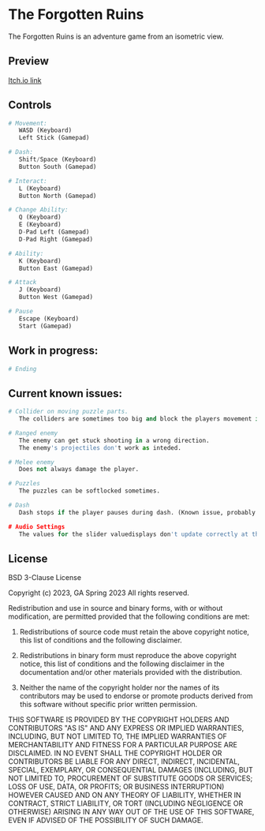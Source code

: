 # The Forgotten Ruins

The Forgotten Ruins is an adventure game from an isometric view.

## Preview

[Itch.io link](https://catskissat.itch.io/the-forgotten-ruins)

## Controls

```python
# Movement:
   WASD (Keyboard)
   Left Stick (Gamepad)

# Dash:
   Shift/Space (Keyboard)
   Button South (Gamepad)

# Interact:
   L (Keyboard)
   Button North (Gamepad)

# Change Ability:
   Q (Keyboard)
   E (Keyboard)
   D-Pad Left (Gamepad)
   D-Pad Right (Gamepad)

# Ability:
   K (Keyboard)
   Button East (Gamepad)

# Attack
   J (Keyboard)
   Button West (Gamepad)

# Pause
   Escape (Keyboard)
   Start (Gamepad)

```

## Work in progress:

```python
# Ending
```

## Current known issues:

```python
# Collider on moving puzzle parts.
   The colliders are sometimes too big and block the players movement in an annoying manner.

# Ranged enemy
   The enemy can get stuck shooting in a wrong direction.
   The enemy's projectiles don't work as inteded.

# Melee enemy
   Does not always damage the player.

# Puzzles
   The puzzles can be softlocked sometimes.

# Dash
   Dash stops if the player pauses during dash. (Known issue, probably won't have time to figure it out)

# Audio Settings
   The values for the slider valuedisplays don't update correctly at the start of the game.
```

## License

BSD 3-Clause License

Copyright (c) 2023, GA Spring 2023
All rights reserved.

Redistribution and use in source and binary forms, with or without
modification, are permitted provided that the following conditions are met:

1. Redistributions of source code must retain the above copyright notice, this
   list of conditions and the following disclaimer.

2. Redistributions in binary form must reproduce the above copyright notice,
   this list of conditions and the following disclaimer in the documentation
   and/or other materials provided with the distribution.

3. Neither the name of the copyright holder nor the names of its
   contributors may be used to endorse or promote products derived from
   this software without specific prior written permission.

THIS SOFTWARE IS PROVIDED BY THE COPYRIGHT HOLDERS AND CONTRIBUTORS "AS IS"
AND ANY EXPRESS OR IMPLIED WARRANTIES, INCLUDING, BUT NOT LIMITED TO, THE
IMPLIED WARRANTIES OF MERCHANTABILITY AND FITNESS FOR A PARTICULAR PURPOSE ARE
DISCLAIMED. IN NO EVENT SHALL THE COPYRIGHT HOLDER OR CONTRIBUTORS BE LIABLE
FOR ANY DIRECT, INDIRECT, INCIDENTAL, SPECIAL, EXEMPLARY, OR CONSEQUENTIAL
DAMAGES (INCLUDING, BUT NOT LIMITED TO, PROCUREMENT OF SUBSTITUTE GOODS OR
SERVICES; LOSS OF USE, DATA, OR PROFITS; OR BUSINESS INTERRUPTION) HOWEVER
CAUSED AND ON ANY THEORY OF LIABILITY, WHETHER IN CONTRACT, STRICT LIABILITY,
OR TORT (INCLUDING NEGLIGENCE OR OTHERWISE) ARISING IN ANY WAY OUT OF THE USE
OF THIS SOFTWARE, EVEN IF ADVISED OF THE POSSIBILITY OF SUCH DAMAGE.

